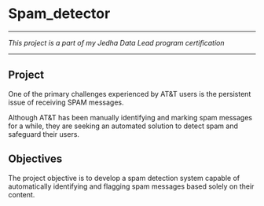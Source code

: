 # Spam_detector

-----------------------------------------------------------------------------------------------------------------------------

*This project is a part of my Jedha Data Lead program certification*

-----------------------------------------------------------------------------------------------------------------------------

## Project

One of the primary challenges experienced by AT&T users is the persistent issue of receiving SPAM messages.

Although AT&T has been manually identifying and marking spam messages for a while, they are seeking an automated solution to detect spam and safeguard their users.

## Objectives

The project objective is to develop a spam detection system capable of automatically identifying and flagging spam messages based solely on their content.
